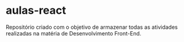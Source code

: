 # aulas-react
Repositório criado com o objetivo de armazenar todas as atividades realizadas na matéria de Desenvolvimento Front-End.
